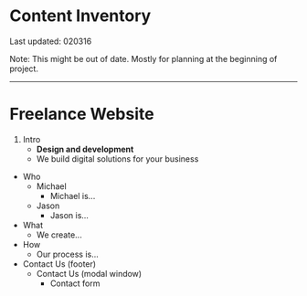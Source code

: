 # Content Inventory
Last updated: 020316

Note:
This might be out of date. Mostly for planning at the beginning of project.

---

# Freelance Website
1. Intro
	- **Design and development**
	- We build digital solutions for your business
- Who
	- Michael
		- Michael is...
	- Jason
		- Jason is...
- What
	- We create...
- How
	- Our process is...
- Contact Us (footer)
	- Contact Us (modal window)
		- Contact form
